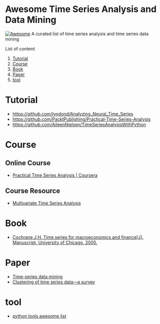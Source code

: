 # Awesome Time Series Analysis and Data Mining

[![Awesome](https://awesome.re/badge.svg)](https://awesome.re)
A curated list of time series analysis and time series data mining

List of content
1. [Tutorial](#tutorial)
2. [Course](#course)
3. [Book](#book)
4. [Paper](#paper)
5. [tool](#tool)

# Tutorial
- https://github.com/lyndond/Analyzing_Neural_Time_Series
- https://github.com/PacktPublishing/Practical-Time-Series-Analysis
- https://github.com/AileenNielsen/TimeSeriesAnalysisWithPython


# Course

## Online Course
- [Practical Time Series Analysis | Coursera](https://www.coursera.org/learn/practical-time-series-analysis)

## Course Resource
- [Multivariate Time Series Analysis](http://faculty.chicagobooth.edu/ruey.tsay/teaching/mts/sp2017/)



# Book

- [Cochrane J H. Time series for macroeconomics and finance[J]. Manuscript, University of Chicago, 2005.](http://econ.lse.ac.uk/staff/wdenhaan/teach/cochrane.pdf)


# Paper

- [Time-series data mining](https://dl.acm.org/citation.cfm?id=2379788)
- [Clustering of time series data—a survey](https://www.sciencedirect.com/science/article/pii/S0031320305001305)



# tool

- [python tools awesome list](https://github.com/MaxBenChrist/awesome_time_series_in_python)
